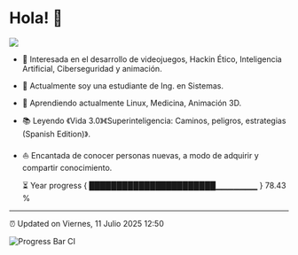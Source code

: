 # Hola! 👋

![](https://github.com/halfrost/halfrost/blob/master/icons/header_1.png)    

* 🧐   Interesada en el desarrollo de videojuegos, Hackin Ético, Inteligencia Artificial, Ciberseguridad y animación.
*  💼  Actualmente soy una estudiante de Ing. en Sistemas.
* 🌱   Aprendiendo actualmente Linux, Medicina, Animación 3D.
* 📚   Leyendo 《Vida 3.0》《Superinteligencia: Caminos, peligros, estrategias (Spanish Edition)》.
* ⛵   Encantada de conocer personas nuevas, a modo de adquirir y compartir conocimiento.

  ⏳ Year progress { ███████████████████████▁▁▁▁▁▁▁ } 78.43 %

---

⏰ Updated on Viernes, 11 Julio 2025 12:50 

![Progress Bar CI](https://github.com/liununu/liununu/workflows/Progress%20Bar%20CI/badge.svg)
